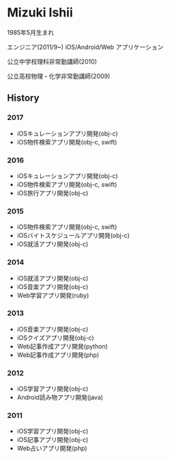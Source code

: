 # Mizuki Ishii
1985年5月生まれ

エンジニア(2011/9~)
iOS/Android/Web アプリケーション

公立中学校理科非常勤講師(2010)

公立高校物理・化学非常勤講師(2009)

## History

### 2017
* iOSキュレーションアプリ開発(obj-c)
* iOS物件検索アプリ開発(obj-c, swift)

### 2016
* iOSキュレーションアプリ開発(obj-c)
* iOS物件検索アプリ開発(obj-c, swift)
* iOS旅行アプリ開発(obj-c)

### 2015
* iOS物件検索アプリ開発(obj-c, swift)
* iOSバイトスケジュールアプリ開発(obj-c)
* iOS就活アプリ開発(obj-c)

### 2014
* iOS就活アプリ開発(obj-c)
* iOS音楽アプリ開発(obj-c)
* Web学習アプリ開発(ruby)

### 2013
* iOS音楽アプリ開発(obj-c)
* iOSクイズアプリ開発(obj-c)
* Web記事作成アプリ開発(python)
* Web記事作成アプリ開発(php)

### 2012
* iOS学習アプリ開発(obj-c)
* Android読み物アプリ開発(java)

### 2011
* iOS学習アプリ開発(obj-c)
* iOS記事アプリ開発(obj-c)
* Web占いアプリ開発(php)

